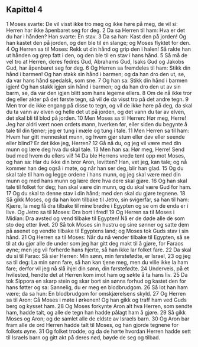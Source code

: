 ## Kapittel 4

1 Moses svarte: De vil visst ikke tro meg og ikke høre på meg, de vil si: Herren har ikke åpenbaret seg for deg.
2 Da sa Herren til ham: Hva er det du har i hånden? Han svarte: En stav.
3 Da sa han: Kast den på jorden! Og han kastet den på jorden, og den ble til en slange; og Moses flyktet for den.
4 Og Herren sa til Moses: Rekk ut din hånd og grip den i halen! Så rakte han ut hånden og grep fatt i den, og den ble til en stav i hans hånd.
5 Så må de vel tro at Herren, deres fedres Gud, Abrahams Gud, Isaks Gud og Jakobs Gud, har åpenbaret seg for deg.
6 Og Herren sa fremdeles til ham: Stikk din hånd i barmen! Og han stakk sin hånd i barmen; og da han dro den ut, se, da var hans hånd spedalsk, som sne.
7 Og han sa: Stikk din hånd i barmen igjen! Og han stakk igjen sin hånd i barmen; og da han dro den ut av sin barm, se, da var den igjen blitt som hans legeme ellers.
8 Om de nå ikke tror deg eller akter på det første tegn, så vil de da visst tro på det andre tegn.
9 Men tror de ikke engang på disse to tegn, og vil de ikke høre på deg, da skal du ta vann av elven og helle det ut på jorden, og det vann du tar av elven, det skal bli til blod på jorden.
10 Men Moses sa til Herren: Hør meg, Herre! Jeg har aldri vært noen ordets mann, hverken før, eller siden du begynte å tale til din tjener; jeg er tung i mæle og tung i tale.
11 Men Herren sa til ham: Hvem har gitt mennesket munn, og hvem gjør stum eller døv eller seende eller blind? Er det ikke jeg, Herren?
12 Gå nå du, og jeg vil være med din munn og lære deg hva du skal tale.
13 Men han sa: Hør meg, Herre! Send bud med hvem du ellers vil!
14 Da ble Herrens vrede tent opp mot Moses, og han sa: Har du ikke din bror Aron, levitten? Han, vet jeg, kan tale; og nå kommer han deg også i møte, og når han ser deg, blir han glad.
15 Og du skal tale til ham og legge ordene i hans munn, og jeg skal være med din munn og med hans munn og lære dere hva dere skal gjøre.
16 Og han skal tale til folket for deg; han skal være din munn, og du skal være Gud for ham.
17 Og du skal ta denne stav i din hånd; med den skal du gjøre tegnene.
18 Så gikk Moses, og da han kom tilbake til Jetro, sin svigerfar, sa han til ham: Kjære, la meg få dra tilbake til mine brødre i Egypten og se om de enda er i live. Og Jetro sa til Moses: Dra bort i fred!
19 Og Herren sa til Moses i Midian: Dra avsted og vend tilbake til Egypten! Nå er de døde alle de som sto deg etter livet.
20 Så tok Moses sin hustru og sine sønner og satte dem på asenet og vendte tilbake til Egyptens land; og Moses tok Guds stav i sin hånd.
21 Og Herren sa til Moses: Når du nå vender tilbake til Egypten, så se til at du gjør alle de under som jeg har gitt deg makt til å gjøre, for Faraos øyne; men jeg vil forherde hans hjerte, så han ikke lar folket fare.
22 Da skal du si til Farao: Så sier Herren: Min sønn, min førstefødte, er Israel,
23 og jeg sa til deg: La min sønn fare, så han kan tjene meg, men du ville ikke la ham fare; derfor vil jeg nå slå ihjel din sønn, din førstefødte.
24 Underveis, på et hvilested, hendte det at Herren kom imot ham og søkte å ta hans liv.
25 Da tok Sippora en skarp stein og skar bort sin sønns forhud og kastet den for hans føtter og sa: Sannelig, du er meg en blodbrudgom.
26 Så lot han ham være; da sa hun: En blodbrudgom for omskjærelsens skyld.
27 Og Herren sa til Aron: Gå Moses i møte i ørkenen! Og han gikk og traff ham ved Guds berg og kysset ham.
28 Og Moses forkynte Aron alt hva Herren, som sendte ham, hadde talt, og alle de tegn han hadde pålagt ham å gjøre.
29 Så gikk Moses og Aron; og de samlet alle de eldste av Israels barn.
30 Og Aron bar fram alle de ord Herren hadde talt til Moses, og han gjorde tegnene for folkets øyne.
31 Og folket trodde; og da de hørte hvordan Herren hadde sett til Israels barn og gitt akt på deres nød, bøyde de seg og tilbad.
